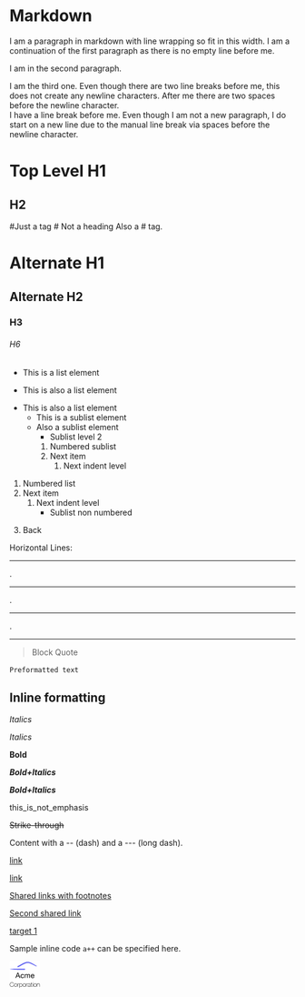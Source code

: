 # Markdown

I am a paragraph in markdown with line
wrapping so fit in this width.
I am a continuation of the first paragraph
as there is no empty line before me.

I am in the second paragraph.

I am the third one. Even though there are
two line breaks before me, this does not
create any newline characters. After me there
are two spaces before the newline character.  
I have a line break before me. Even though
I am not a new paragraph, I do start on a
new line due to the manual line break via
spaces before the newline character.

# Top Level H1

## H2

#Just a tag
\# Not a heading
Also a # tag.

# Alternate H1

## Alternate H2

### H3

###### H6

- This is a list element

* This is also a list element

- This is also a list element
  - This is a sublist element
  * Also a sublist element
    - Sublist level 2
    1.  Numbered sublist
    2.  Next item
        1.  Next indent level

1. Numbered list
2. Next item
   1. Next indent level
      - Sublist non numbered

3) Back

Horizontal Lines:

---

.

---

.

---

.

---

> Block Quote

    Preformatted text

## Inline formatting

_Italics_

_Italics_

**Bold**

**_Bold+Italics_**

**_Bold+Italics_**

this_is_not_emphasis

~~Strike-through~~

Content with a -- (dash) and a --- (long dash).

[link](http://link/path/to/target)

[link](http://link/path/to/target "TITLE ON LINK")

[Shared links with footnotes][target 1]

[Second shared link][target 1]

[target 1]

[target 1]: http://footnote.com

Sample inline code `a++` can be specified here.

![Alt Text](/image/logo.png "Optional Tooltip")
